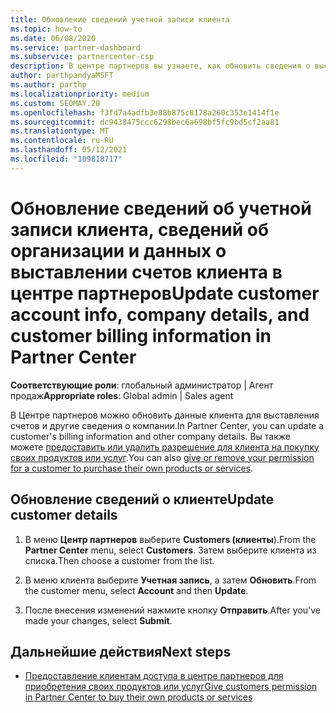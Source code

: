 ```yaml
---
title: Обновление сведений учетной записи клиента
ms.topic: how-to
ms.date: 06/08/2020
ms.service: partner-dashboard
ms.subservice: partnercenter-csp
description: В центре партнеров вы узнаете, как обновить сведения о выставлении счетов клиента или обновить сведения о компании.
author: parthpandyaMSFT
ms.author: parthp
ms.localizationpriority: medium
ms.custom: SEOMAY.20
ms.openlocfilehash: f3fd7a4adfb3e88b875c8178a260c353e1414f1e
ms.sourcegitcommit: dc9438475ccc6298bec6a698bf5fc9bd5cf2aa81
ms.translationtype: MT
ms.contentlocale: ru-RU
ms.lasthandoff: 05/12/2021
ms.locfileid: "109818717"
---
```

# <a name="update-customer-account-info-company-details-and-customer-billing-information-in-partner-center"></a><span data-ttu-id="eab1a-103">Обновление сведений об учетной записи клиента, сведений об организации и данных о выставлении счетов клиента в центре партнеров</span><span class="sxs-lookup"><span data-stu-id="eab1a-103">Update customer account info, company details, and customer billing information in Partner Center</span></span>

<span data-ttu-id="eab1a-104">**Соответствующие роли**: глобальный администратор | Агент продаж</span><span class="sxs-lookup"><span data-stu-id="eab1a-104">**Appropriate roles**: Global admin | Sales agent</span></span>

<span data-ttu-id="eab1a-105">В Центре партнеров можно обновить данные клиента для выставления счетов и другие сведения о компании.</span><span class="sxs-lookup"><span data-stu-id="eab1a-105">In Partner Center, you can update a customer's billing information and other company details.</span></span> <span data-ttu-id="eab1a-106">Вы также можете [предоставить или удалить разрешение для клиента на покупку своих продуктов или услуг](give-customers-permission.md).</span><span class="sxs-lookup"><span data-stu-id="eab1a-106">You can also [give or remove your permission for a customer to purchase their own products or services](give-customers-permission.md).</span></span>

## <a name="update-customer-details"></a><span data-ttu-id="eab1a-107">Обновление сведений о клиенте</span><span class="sxs-lookup"><span data-stu-id="eab1a-107">Update customer details</span></span>

1. <span data-ttu-id="eab1a-108">В меню **Центр партнеров** выберите **Customers (клиенты**).</span><span class="sxs-lookup"><span data-stu-id="eab1a-108">From the **Partner Center** menu, select **Customers**.</span></span> <span data-ttu-id="eab1a-109">Затем выберите клиента из списка.</span><span class="sxs-lookup"><span data-stu-id="eab1a-109">Then choose a customer from the list.</span></span>

2. <span data-ttu-id="eab1a-110">В меню клиента выберите **Учетная запись**, а затем **Обновить**.</span><span class="sxs-lookup"><span data-stu-id="eab1a-110">From the customer menu, select **Account** and then **Update**.</span></span>

3. <span data-ttu-id="eab1a-111">После внесения изменений нажмите кнопку **Отправить**.</span><span class="sxs-lookup"><span data-stu-id="eab1a-111">After you've made your changes, select **Submit**.</span></span>

## <a name="next-steps"></a><span data-ttu-id="eab1a-112">Дальнейшие действия</span><span class="sxs-lookup"><span data-stu-id="eab1a-112">Next steps</span></span>

- [<span data-ttu-id="eab1a-113">Предоставление клиентам доступа в центре партнеров для приобретения своих продуктов или услуг</span><span class="sxs-lookup"><span data-stu-id="eab1a-113">Give customers permission in Partner Center to buy their own products or services</span></span>](give-customers-permission.md)